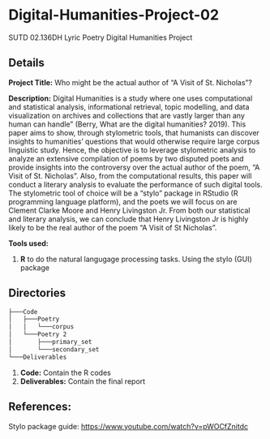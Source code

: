 # Digital-Humanities-Project-02
SUTD 02.136DH Lyric Poetry Digital Humanities Project

## Details

**Project Title:** Who might be the actual author of “A Visit of St. Nicholas”?

**Description:** Digital Humanities is a study where one uses computational and statistical analysis, informational retrieval, topic modelling, and data visualization on archives and collections that are vastly larger than any human can handle” (Berry, What are the digital humanities? 2019). This paper aims to show, through stylometric tools, that humanists can discover insights to humanities’ questions that would otherwise require large corpus linguistic study. Hence, the objective is to leverage stylometric analysis to analyze an extensive compilation of poems by two disputed poets and provide insights into the controversy over the actual author of the poem, “A Visit of St. Nicholas”. Also, from the computational results, this paper will conduct a literary analysis to evaluate the performance of such digital tools. The stylometric tool of choice will be a “stylo” package in RStudio (R programming language platform), and the poets we will focus on are Clement Clarke Moore and Henry Livingston Jr. From both our statistical and literary analysis, we can conclude that Henry Livingston Jr is highly likely to be the real author of the poem “A Visit of St Nicholas”.

**Tools used:**
1. **R** to do the natural langugage processing tasks. Using the stylo (GUI) package

## Directories
```bash
├───Code
│   ├───Poetry
│   │   └───corpus
│   └───Poetry 2
│       ├───primary_set
│       └───secondary_set
└───Deliverables
```

1. **Code:** Contain the R codes
2. **Deliverables:** Contain the final report 

## References:
Stylo package guide: https://www.youtube.com/watch?v=pWOCfZnitdc 
